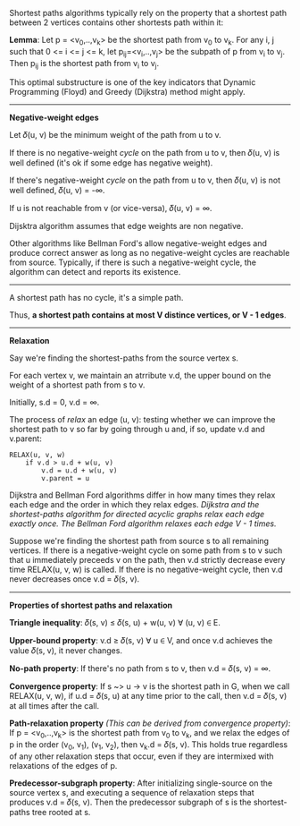 Shortest paths algorithms typically rely on the property that a shortest path between 2 vertices contains other shortests path within it:

**Lemma**: Let p = <v<sub>0</sub>,..,v<sub>k</sub>> be the shortest path from v<sub>0</sub> to v<sub>k</sub>. For any i, j such that 0 <= i <= j <= k, let p<sub>ij</sub>=<v<sub>i</sub>,..,v<sub>j</sub>> be the subpath of p from v<sub>i</sub> to v<sub>j</sub>. Then p<sub>ij</sub> is the shortest path from v<sub>i</sub> to v<sub>j</sub>.

This optimal substructure is one of the key indicators that Dynamic Programming (Floyd) and Greedy (Dijkstra) method might apply.

---

**Negative-weight edges**

Let 𝛿(u, v) be the minimum weight of the path from u to v.

If there is no negative-weight *cycle* on the path from u to v, then 𝛿(u, v) is well defined (it's ok if some edge has negative weight).

If there's negative-weight *cycle* on the path from u to v, then 𝛿(u, v) is not well defined, 𝛿(u, v) = -∞.

If u is not reachable from v (or vice-versa), 𝛿(u, v) = ∞.

Dijsktra algorithm assumes that edge weights are non negative.

Other algorithms like Bellman Ford's allow negative-weight edges and produce correct answer as long as no negative-weight cycles are reachable from source. Typically, if there is such a negative-weight cycle, the algorithm can detect and reports its existence.

---

A shortest path has no cycle, it's a simple path.

Thus, **a shortest path contains at most V distince vertices, or V - 1 edges**.

---

**Relaxation**

Say we're finding the shortest-paths from the source vertex s.

For each vertex v, we maintain an atrribute v.d, the upper bound on the weight of a shortest path from s to v.

Initially, s.d = 0, v.d = ∞.

The process of *relax* an edge (u, v): testing whether we can improve the shortest path to v so far by going through u and, if so, update v.d and v.parent:

```
RELAX(u, v, w)
    if v.d > u.d + w(u, v)
        v.d = u.d + w(u, v)
        v.parent = u
```

Dijkstra and Bellman Ford algorithms differ in how many times they relax each edge and the order in which they relax edges. *Dijkstra and the shortest-paths algorithm for directed acyclic graphs relax each edge exactly once. The Bellman Ford algorithm relaxes each edge V - 1 times.*

Suppose we're finding the shortest path from source s to all remaining vertices. If there is a negative-weight cycle on some path from s to v such that u immediately preceeds v on the path, then v.d strictly decrease every time RELAX(u, v, w) is called. If there is no negative-weight cycle, then v.d never decreases once v.d = 𝛿(s, v).

---

**Properties of shortest paths and relaxation**

**Triangle inequality**:
𝛿(s, v) ≤ 𝛿(s, u) + w(u, v) ∀ (u, v) ∈ E.

**Upper-bound property**: v.d ≥ 𝛿(s, v) ∀ u ∈ V, and once v.d achieves the value 𝛿(s, v), it never changes.

**No-path property**: If there's no path from s to v, then v.d = 𝛿(s, v) = ∞.

**Convergence property**: If s ~> u -> v is the shortest path in G, when we call RELAX(u, v, w), if u.d = 𝛿(s, u) at any time prior to the call, then v.d = 𝛿(s, v) at all times after the call.

**Path-relaxation property** *(This can be derived from convergence property)*: If p = <v<sub>0</sub>,..,v<sub>k</sub>> is the shortest path from v<sub>0</sub> to v<sub>k</sub>, and we relax the edges of p in the order (v<sub>0</sub>, v<sub>1</sub>), (v<sub>1</sub>, v<sub>2</sub>), then v<sub>k</sub>.d = 𝛿(s, v). This holds true regardless of any other relaxation steps that occur, even if they are intermixed with relaxations of the edges of p.

**Predecessor-subgraph property**: After initializing single-source on the source vertex s, and executing a sequence of relaxation steps that produces v.d = 𝛿(s, v). Then the predecessor subgraph of s is the shortest-paths tree rooted at s.
